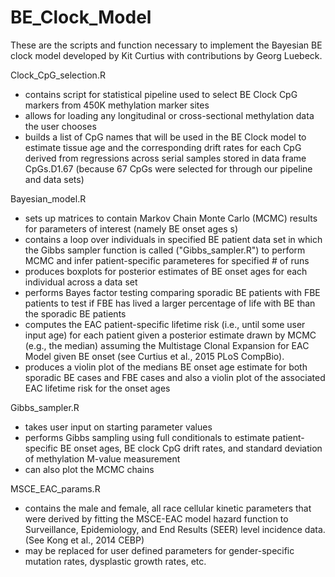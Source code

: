 # BE_Clock_Model

These are the scripts and function necessary to implement the Bayesian BE clock model developed by Kit Curtius 
with contributions by Georg Luebeck.

Clock_CpG_selection.R
- contains script for statistical pipeline used to select BE Clock CpG markers from 450K methylation marker sites
- allows for loading any longitudinal or cross-sectional methylation data the user chooses
- builds a list of CpG names that will be used in the BE Clock model to estimate tissue age 
    and the corresponding drift rates for each CpG derived from regressions across serial samples 
    stored in data frame CpGs.D1.67 (because 67 CpGs were selected for through our pipeline and data sets)
    
Bayesian_model.R
- sets up matrices to contain Markov Chain Monte Carlo (MCMC) results for parameters of interest (namely BE onset ages s)
- contains a loop over individuals in specified BE patient data set in which the Gibbs sampler
  function is called ("Gibbs_sampler.R") to perform MCMC and infer patient-specific parameteres for specified # of runs
- produces boxplots for posterior estimates of BE onset ages for each individual across a data set
- performs Bayes factor testing comparing sporadic BE patients with FBE patients to test if FBE has lived a larger percentage of 
  life with BE than the sporadic BE patients
- computes the EAC patient-specific lifetime risk (i.e., until some user input age) for each patient 
  given a posterior estimate drawn by MCMC (e.g., the median) assuming the Multistage Clonal Expansion 
  for EAC Model given BE onset (see Curtius et al., 2015 PLoS CompBio).  
- produces a violin plot of the medians BE onset age estimate for both sporadic BE cases and FBE cases and also
  a violin plot of the associated EAC lifetime risk for the onset ages
  
Gibbs_sampler.R
- takes user input on starting parameter values
- performs Gibbs sampling using full conditionals to estimate patient-specific BE onset ages, BE clock CpG drift rates, and 
  standard deviation of methylation M-value measurement 
- can also plot the MCMC chains 

MSCE_EAC_params.R
- contains the male and female, all race cellular kinetic parameters that were derived by fitting the MSCE-EAC
  model hazard function to Surveillance, Epidemiology, and End Results (SEER) level incidence data. (See Kong et al., 2014 CEBP)
- may be replaced for user defined parameters for gender-specific mutation rates, dysplastic growth rates, etc.


    
